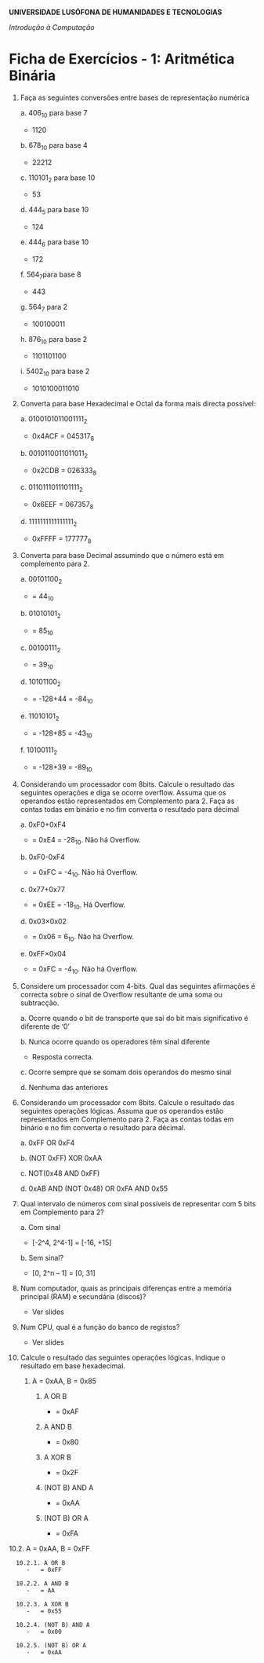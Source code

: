 **UNIVERSIDADE LUSÓFONA DE HUMANIDADES E TECNOLOGIAS**

*Introdução à Computação*

# Ficha de Exercícios - 1: Aritmética Binária


1. Faça as seguintes conversões entre bases de representação numérica

   a. 406<sub>10</sub> para base 7
   	-   1120
   
   b. 678<sub>10</sub>  para base 4
      -   22212
   
   c. 110101<sub>2</sub>  para base 10
      -   53
   
   d. 444<sub>5</sub> para base 10
      -   124   
      
   e. 444<sub>6</sub> para base 10
      -   172   
   
   f. 564<sub>7</sub>para base 8
      -   443
      
   g. 564<sub>7</sub> para 2
      -   100100011

   h. 876<sub>10</sub>  para base 2
      -   1101101100
   
   i. 5402<sub>10</sub>  para base 2 
      -   1010100011010

2. Converta para base Hexadecimal e Octal da forma mais directa possível:

   a. 0100101011001111<sub>2</sub>
      -   0x4ACF = 045317<sub>8</sub>
   
   b. 0010110011011011<sub>2</sub>
      -   0x2CDB = 026333<sub>8</sub>   
   
   c. 0110111011101111<sub>2</sub>
      -   0x6EEF = 067357<sub>8</sub>   
   
   d. 1111111111111111<sub>2</sub>
      -   0xFFFF = 177777<sub>8</sub>   

3. Converta para base Decimal assumindo que o número está em complemento para 2.

   a. 00101100<sub>2</sub>
      -   = 44<sub>10</sub>    
   
   b. 01010101<sub>2</sub>
      -   = 85<sub>10</sub>  
   
   c. 00100111<sub>2</sub>
      -   = 39<sub>10</sub>     
   
   d. 10101100<sub>2</sub>
      -   = -128+44 = -84<sub>10</sub>     
   
   e. 11010101<sub>2</sub>
      -   = -128+85 = -43<sub>10</sub>     
   
   f. 10100111<sub>2</sub>
      -   = -128+39 = -89<sub>10</sub>     

4. Considerando um processador com 8bits. Calcule o resultado das seguintes operações e diga se ocorre overflow. Assuma que os operandos estão representados em Complemento para 2. Faça as contas todas em binário e no fim converta o resultado para décimal

   a. 0xF0+0xF4
      -   = 0xE4 = -28<sub>10</sub>. Não há Overflow.
   
   b. 0xF0-0xF4
      -   = 0xFC = -4<sub>10</sub>. Não há Overflow.
   
   c. 0x77+0x77
      -   = 0xEE = -18<sub>10</sub>. Há Overflow.   
   
   d. 0x03×0x02
      -   = 0x06 = 6<sub>10</sub>. Não há Overflow.  
   
   e. 0xFF×0x04
      -   = 0xFC = -4<sub>10</sub>. Não há Overflow.

5. Considere um processador com 4-bits. Qual das seguintes afirmações é correcta sobre o sinal de Overflow resultante de uma soma ou subtracção.

   a. Ocorre quando o bit de transporte que sai do bit mais significativo é diferente de ‘0’
   
   b. Nunca ocorre quando os operadores têm sinal diferente
      -   Resposta correcta.
   
   c. Ocorre sempre que se somam dois operandos do mesmo sinal
   
   d. Nenhuma das anteriores


6. Considerando um processador com 8bits. Calcule o resultado das seguintes operações lógicas. Assuma que os operandos estão representados em Complemento para 2. Faça as contas todas em binário e no fim converta o resultado para décimal.

   a. 0xFF OR 0xF4
   
   b. (NOT 0xFF) XOR 0xAA
   
   c. NOT(0x48 AND 0xFF)
   
   d. 0xAB AND (NOT 0x48) OR 0xFA AND 0x55


7. Qual intervalo de números com sinal possíveis de representar com 5 bits em Complemento para 2?

   a.   Com sinal
      -   [-2^4, 2^4-1] = [-16, +15]

   b.   Sem sinal?
      -   [0, 2^n – 1] = [0, 31]   
   
8. Num computador, quais as principais diferenças entre a memória principal (RAM) e secundária (discos)?
   -   Ver slides

9. Num CPU, qual é a função do banco de registos?
   -   Ver slides

10. Calcule o resultado das seguintes operações lógicas. Indique o resultado em base hexadecimal.
    1. A = 0xAA, B = 0x85
        1. A OR B
            -   = 0xAF

        2. A AND B
            -   = 0x80
         
        3. A XOR B
            -   = 0x2F
         
        4. (NOT B) AND A
            -   = 0xAA
         
        5. (NOT B) OR A
            -   = 0xFA
         
   10.2. A = 0xAA, B = 0xFF
   
      10.2.1. A OR B
         -   = 0xFF
         
      10.2.2. A AND B
         -   = AA
         
      10.2.3. A XOR B
         -   = 0x55
         
      10.2.4. (NOT B) AND A
         -   = 0x00
         
      10.2.5. (NOT B) OR A
         -   = 0xAA


